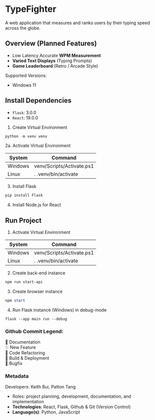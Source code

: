 # TypeFighter
A web application that measures and ranks users by their typing speed across the globe.
<br>

## Overview (Planned Features)
- Low Latency Accurate **WPM Measurement**
- **Varied Text Displays** (Typing Prompts)
- **Game Leaderboard** (Retro / Arcade Style)

Supported Versions:
- Windows 11

## Install Dependencies <br>
- `Flask`: 3.0.0
- `React`: 19.0.0

1. Create Virtual Environment
```powershell
python -m venv venv
```

2a. Activate Virtual Environment

| System  | Command                   |
|---------|---------------------------|
| Windows | venv/Scripts/Activate.ps1 |
| Linux   | . .venv/bin/activate      |
 
3. Install Flask
```powershell
pip install Flask
```

4. Install Node.js for React

## Run Project
1. Activate Virtual Environment

| System  | Command                   |
|---------|---------------------------|
| Windows | venv/Scripts/Activate.ps1 |
| Linux   | . .venv/bin/activate      |

2. Create back-end instance
```powershell
npm run start-api
```

3. Create browser instance
```powershell
npm start
```

4. Run Flask instance (Windows) in debug-mode
```commandline
flask --app main run --debug
```

### Github Commit Legend:
📄 Documentation <br>
✨ New Feature <br>
🦄 Code Refactoring <br>
🔨 Build & Deployment <br>
🐞 Bugfix <br>

### Metadata
Developers: Keith Bui, Patton Tang
- Roles: project planning, development, documentation, and implementation
- **Technologies**: React, Flask, Github & Git (Version Control)
- **Language(s)**: Python, JavaScript